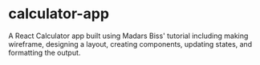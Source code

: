 # calculator-app
A React Calculator app built using Madars Biss' tutorial including making wireframe, designing a layout, creating components, updating states, and formatting the output.
